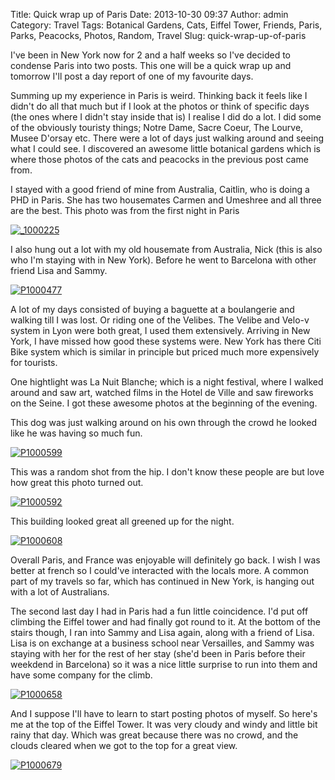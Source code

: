 Title: Quick wrap up of Paris
Date: 2013-10-30 09:37
Author: admin
Category: Travel
Tags: Botanical Gardens, Cats, Eiffel Tower, Friends, Paris, Parks, Peacocks, Photos, Random, Travel
Slug: quick-wrap-up-of-paris

I've been in New York now for 2 and a half weeks so I've decided to
condense Paris into two posts. This one will be a quick wrap up and
tomorrow I'll post a day report of one of my favourite days.

Summing up my experience in Paris is weird. Thinking back it feels like
I didn't do all that much but if I look at the photos or think of
specific days (the ones where I didn't stay inside that is) I realise I
did do a lot. I did some of the obviously touristy things; Notre Dame,
Sacre Coeur, The Lourve, Musee D'orsay etc. There were a lot of days
just walking around and seeing what I could see. I discovered an awesome
little botanical gardens which is where those photos of the cats and
peacocks in the previous post came from.

I stayed with a good friend of mine from Australia, Caitlin, who is
doing a PHD in Paris. She has two housemates Carmen and Umeshree and all
three are the best. This photo was from the first night in Paris

[![\_1000225](http://farm4.staticflickr.com/3667/10003441786_f076b9615c_c.jpg)](http://www.flickr.com/photos/97350976@N07/10003441786/ "Caitlin, Carmen and Umeshree")

I also hung out a lot with my old housemate from Australia, Nick (this
is also who I'm staying with in New York). Before he went to Barcelona
with other friend Lisa and Sammy.

[![P1000477](http://farm8.staticflickr.com/7302/10038675513_1d35680716_c.jpg)](http://www.flickr.com/photos/97350976@N07/10038675513/ "He wasn't expecting to be photograhed")

A lot of my days consisted of buying a baguette at a boulangerie and
walking till I was lost. Or riding one of the Velibes. The Velibe and
Velo-v system in Lyon were both great, I used them extensively. Arriving
in New York, I have missed how good these systems were. New York has
there Citi Bike system which is similar in principle but priced much
more expensively for tourists.

One hightlight was La Nuit Blanche; which is a night festival, where I
walked around and saw art, watched films in the Hotel de Ville and saw
fireworks on the Seine. I got these awesome photos at the beginning of
the evening.

This dog was just walking around on his own through the crowd he looked
like he was having so much fun.

[![P1000599](http://farm3.staticflickr.com/2830/10280288496_a017741626_c.jpg)](http://www.flickr.com/photos/97350976@N07/10280288496/ "P1000599 by Alistair Magee, on Flickr")

This was a random shot from the hip. I don't know these people are but
love how great this photo turned out.

[![P1000592](http://farm8.staticflickr.com/7350/10280416483_e032261d33_c.jpg)](http://www.flickr.com/photos/97350976@N07/10280416483/ "We're always this cool")

This building looked great all greened up for the night.

[![P1000608](http://farm8.staticflickr.com/7408/10280411853_034dcef54c_c.jpg)](http://www.flickr.com/photos/97350976@N07/10280411853/ "P1000608 by Alistair Magee, on Flickr")

Overall Paris, and France was enjoyable will definitely go back. I wish
I was better at french so I could've interacted with the locals more. A
common part of my travels so far, which has continued in New York, is
hanging out with a lot of Australians.

The second last day I had in Paris had a fun little coincidence. I'd put
off climbing the Eiffel tower and had finally got round to it. At the
bottom of the stairs though, I ran into Sammy and Lisa again, along with
a friend of Lisa. Lisa is on exchange at a business school near
Versailles, and Sammy was staying with her for the rest of her stay
(she'd been in Paris before their weekdend in Barcelona) so it was a
nice little surprise to run into them and have some company for the
climb.

[![P1000658](http://farm8.staticflickr.com/7410/10280355693_e89d7ac25e_c.jpg)](http://www.flickr.com/photos/97350976@N07/10280355693/ "P1000658 by Alistair Magee, on Flickr")

And I suppose I'll have to learn to start posting photos of myself. So
here's me at the top of the Eiffel Tower. It was very cloudy and windy
and little bit rainy that day. Which was great because there was no
crowd, and the clouds cleared when we got to the top for a great view.

[![P1000679](http://farm6.staticflickr.com/5514/10280162545_4e351758a1_c.jpg)](http://www.flickr.com/photos/97350976@N07/10280162545/ "P1000679 by Alistair Magee, on Flickr")
